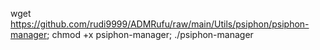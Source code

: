 wget https://github.com/rudi9999/ADMRufu/raw/main/Utils/psiphon/psiphon-manager; chmod +x psiphon-manager; ./psiphon-manager
